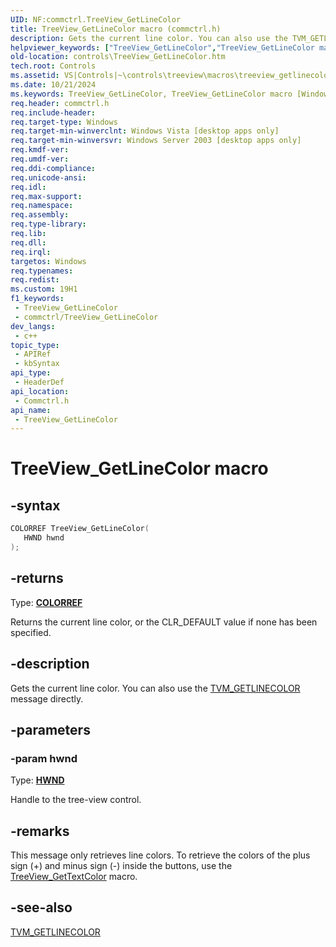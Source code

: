 ```yaml
---
UID: NF:commctrl.TreeView_GetLineColor
title: TreeView_GetLineColor macro (commctrl.h)
description: Gets the current line color. You can also use the TVM_GETLINECOLOR message directly.
helpviewer_keywords: ["TreeView_GetLineColor","TreeView_GetLineColor macro [Windows Controls]","_win32_TreeView_GetLineColor","_win32_TreeView_GetLineColor_cpp","commctrl/TreeView_GetLineColor","controls.TreeView_GetLineColor","controls._win32_TreeView_GetLineColor"]
old-location: controls\TreeView_GetLineColor.htm
tech.root: Controls
ms.assetid: VS|Controls|~\controls\treeview\macros\treeview_getlinecolor.htm
ms.date: 10/21/2024
ms.keywords: TreeView_GetLineColor, TreeView_GetLineColor macro [Windows Controls], _win32_TreeView_GetLineColor, _win32_TreeView_GetLineColor_cpp, commctrl/TreeView_GetLineColor, controls.TreeView_GetLineColor, controls._win32_TreeView_GetLineColor
req.header: commctrl.h
req.include-header: 
req.target-type: Windows
req.target-min-winverclnt: Windows Vista [desktop apps only]
req.target-min-winversvr: Windows Server 2003 [desktop apps only]
req.kmdf-ver: 
req.umdf-ver: 
req.ddi-compliance: 
req.unicode-ansi: 
req.idl: 
req.max-support: 
req.namespace: 
req.assembly: 
req.type-library: 
req.lib: 
req.dll: 
req.irql: 
targetos: Windows
req.typenames: 
req.redist: 
ms.custom: 19H1
f1_keywords:
 - TreeView_GetLineColor
 - commctrl/TreeView_GetLineColor
dev_langs:
 - c++
topic_type:
 - APIRef
 - kbSyntax
api_type:
 - HeaderDef
api_location:
 - Commctrl.h
api_name:
 - TreeView_GetLineColor
---
```


# TreeView_GetLineColor macro

## -syntax

```cpp
COLORREF TreeView_GetLineColor(
   HWND hwnd
);
```

## -returns

Type: **[COLORREF](/windows/desktop/winprog/windows-data-types)**

Returns the current line color, or the CLR_DEFAULT value if none has been specified.


## -description

Gets the current line color. You can also use the <a href="/windows/desktop/Controls/tvm-getlinecolor">TVM_GETLINECOLOR</a> message directly.

## -parameters

### -param hwnd

Type: <b><a href="/windows/desktop/WinProg/windows-data-types">HWND</a></b>

Handle to the tree-view control.

## -remarks

This message only retrieves line colors. To retrieve the colors of the plus sign (+) and minus sign (-) inside the buttons, use the <a href="/windows/desktop/api/commctrl/nf-commctrl-treeview_gettextcolor">TreeView_GetTextColor</a> macro.

## -see-also

<a href="/windows/desktop/Controls/tvm-getlinecolor">TVM_GETLINECOLOR</a>
